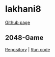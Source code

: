 # lakhani8 
[Github page](https://github.com/lakhani8)

## 2048-Game
[Repository](https://github.com/lakhani8/2048-Game) | [Run code](2048-Game/index.html)
